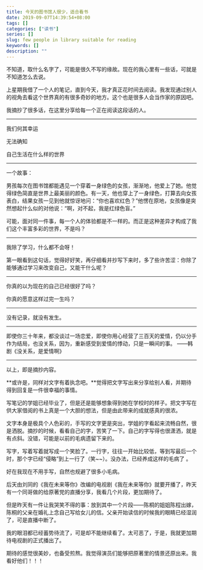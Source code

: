 ```yaml
---
title: 今天的图书馆人很少，适合看书
date: 2019-09-07T14:39:54+08:00
tags: []
categories: ["读书"]
series: []
slug: few people in library suitable for reading
keywords: []
description: ""
---
```


不知道，取什么名字了，可能是很久不写的缘故。现在的我心里有一些话，可就是不知道怎么去说。

上星期我借了一个人的笔记，直到今天，我才真正花时间去阅读。我发现通过别人的视角去看这个世界真的有很多奇妙的地方。这个也是很多人会当作家的原因吧。

我摘抄了很多话，在这里分享给每一个正在阅读这段话的人。

---

我们何其幸运

无法确知

自己生活在什么样的世界 

---

一个故事：

男孩每次在图书馆都能遇见一个穿着一身绿色的女孩，渐渐地，他爱上了她。他觉得绿色简直是世界上最美丽的颜色。有一天，他也穿上了一身绿色，打算去向女孩表白，结果女孩一见到他就惊讶地问：“你也喜欢红色？”他愣在原地，女孩像是突然想起什么似的对他说：“啊，对不起，我是红绿色盲。”

可能，面对同一件事，每一个人的体验都是不一样的。而正是这种差异才构成了我们这个丰富多彩的世界，不是吗？

---

我除了学习，什么都不会呀！

第一眼看到这句话，觉得好好笑，再仔细看并抄写下来时，多了些许苦涩：你除了能够通过学习来改变自己，又能干什么呢？

---

你真的以为现在的自己已经很好了吗？

你真的愿意这样过完一生吗？

---

没有记录，就没有发生。

---

即使你三十年来，都没谈过一场恋爱，即使你用心经营了三百天的爱情，仍以分手作为结局，也没关系，因为，重新感受到爱情的悸动，只是一瞬间的事。   ——韩剧《没关系，是爱情啊》

---

以上，即是摘抄内容。

**或许是，同样对文字有着执念吧。**觉得把文字写出来分享给别人看，并期待得到回复是一件很幸福的事情。

写笔记的学姐已经毕业了，但是还是能够想象得到她在学校时的样子。把文字写在供大家借阅的书上真是一个大胆的想法，但是由此带来的成就感真的很浓。

文字本身是极具个人色彩的，手写的文字更是突出，学姐的字看起来流畅自然，很是洒脱。摘抄的时候，看看自己的字，苦笑了一下。自己的字写得也很潇洒，就是有点斜。没错，可能是以前的毛病遗留下来的。

写字，写着写着就写成一个笑脸了。一行字，往往一开始比较低，等到写最后一个时，那个字已经“侵略”到上一行了（笑~~）。没办法，已经养成这样的毛病了 。

好在我现在不用手写，自然也规避了很多小毛病。

后天由刘同的《我在未来等你》改编的电视剧《我在未来等你》就要开播了，昨天有一个同哥做的给原著党的直播分享，我看几个片段，更加期待了。

但是昨天有一件让我哭笑不得的事：放到其中一个片段——陈桐的姐姐陈程出嫁，陈桐的父亲在婚礼上念自己写给女儿的信。父亲开始读信的时候我的眼睛已经湿润了，可是直播中断了。

我的眼泪都已经蓄势待流了，可是却不能继续看了。太可恶了，于是，我就更加期待电视剧的正式播出了。

期待的感觉很美妙，也备受煎熬。我觉得演员们能够把原著里的情景还原出来。我看好他们！！！